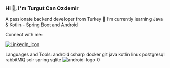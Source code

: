 ### Hi 👋, I'm Turgut Can Ozdemir

A passionate backend developer from Turkey
🌱 I’m currently learning Java & Kotlin - Spring Boot and Android

Connect with me:

[![LinkedIn_icon](https://user-images.githubusercontent.com/88040794/219347254-96183525-9ec0-43d8-9ad1-120566271451.png "LinkedIn")](https://www.linkedin.com/in/tcozdemir/)

Languages and Tools:
android csharp docker git java kotlin linux postgresql rabbitMQ solr spring sqlite
![android-logo-0](https://user-images.githubusercontent.com/88040794/219352470-44bf7ddf-dba8-4c5d-9417-d311228a4aeb.png)
